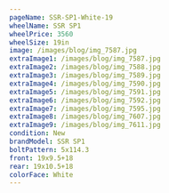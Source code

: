 ```yaml
---
pageName: SSR-SP1-White-19
wheelName: SSR SP1
wheelPrice: 3560
wheelSize: 19in
image: /images/blog/img_7587.jpg
extraImage1: /images/blog/img_7587.jpg
extraImage2: /images/blog/img_7588.jpg
extraImage3: /images/blog/img_7589.jpg
extraImage4: /images/blog/img_7590.jpg
extraImage5: /images/blog/img_7591.jpg
extraImage6: /images/blog/img_7592.jpg
extraImage7: /images/blog/img_7595.jpg
extraImage8: /images/blog/img_7607.jpg
extraImage9: /images/blog/img_7611.jpg
condition: New
brandModel: SSR SP1
boltPattern: 5x114.3
front: 19x9.5+18
rear: 19x10.5+18
colorFace: White
---
```

